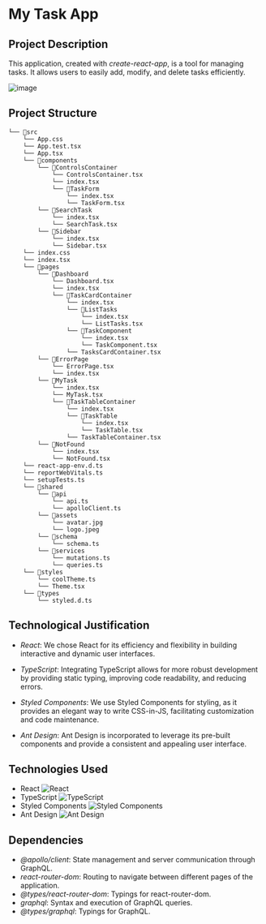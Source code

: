 # My Task App

## Project Description

This application, created with *create-react-app*, is a tool for managing tasks. It allows users to easily add, modify, and delete tasks efficiently.

![image](https://github.com/Angie-07/task-management-challenge/assets/138353429/c439d9b0-f9d2-43b9-9b3e-8a99dbc06064)


## Project Structure

```
└── 📁src
    └── App.css
    └── App.test.tsx
    └── App.tsx
    └── 📁components
        └── 📁ControlsContainer
            └── ControlsContainer.tsx
            └── index.tsx
            └── 📁TaskForm
                └── index.tsx
                └── TaskForm.tsx
        └── 📁SearchTask
            └── index.tsx
            └── SearchTask.tsx
        └── 📁Sidebar
            └── index.tsx
            └── Sidebar.tsx
    └── index.css
    └── index.tsx
    └── 📁pages
        └── 📁Dashboard
            └── Dashboard.tsx
            └── index.tsx
            └── 📁TaskCardContainer
                └── index.tsx
                └── 📁ListTasks
                    └── index.tsx
                    └── ListTasks.tsx
                └── 📁TaskComponent
                    └── index.tsx
                    └── TaskComponent.tsx
                └── TasksCardContainer.tsx
        └── 📁ErrorPage
            └── ErrorPage.tsx
            └── index.tsx
        └── 📁MyTask
            └── index.tsx
            └── MyTask.tsx
            └── 📁TaskTableContainer
                └── index.tsx
                └── 📁TaskTable
                    └── index.tsx
                    └── TaskTable.tsx
                └── TaskTableContainer.tsx
        └── 📁NotFound
            └── index.tsx
            └── NotFound.tsx
    └── react-app-env.d.ts
    └── reportWebVitals.ts
    └── setupTests.ts
    └── 📁shared
        └── 📁api
            └── api.ts
            └── apolloClient.ts
        └── 📁assets
            └── avatar.jpg
            └── logo.jpeg
        └── 📁schema
            └── schema.ts
        └── 📁services
            └── mutations.ts
            └── queries.ts
    └── 📁styles
        └── coolTheme.ts
        └── Theme.tsx
    └── 📁types
        └── styled.d.ts
```

## Technological Justification

- *React*: We chose React for its efficiency and flexibility in building interactive and dynamic user interfaces.
    
- *TypeScript*: Integrating TypeScript allows for more robust development by providing static typing, improving code readability, and reducing errors.
    
- *Styled Components*: We use Styled Components for styling, as it provides an elegant way to write CSS-in-JS, facilitating customization and code maintenance.
    
- *Ant Design*: Ant Design is incorporated to leverage its pre-built components and provide a consistent and appealing user interface.
    

## Technologies Used

- React ![React](https://img.shields.io/badge/-React-61DAFB?logo=react&logoColor=white)
- TypeScript ![TypeScript](https://img.shields.io/badge/-TypeScript-3178C6?logo=typescript&logoColor=white)
- Styled Components ![Styled Components](https://img.shields.io/badge/-Styled_Components-DB7093?logo=styled-components&logoColor=white)
- Ant Design ![Ant Design](https://img.shields.io/badge/-Ant_Design-0170FE?logo=ant-design&logoColor=white)

## Dependencies

- *@apollo/client*: State management and server communication through GraphQL.
- *react-router-dom*: Routing to navigate between different pages of the application.
- *@types/react-router-dom*: Typings for react-router-dom.
- *graphql*: Syntax and execution of GraphQL queries.
- *@types/graphql*: Typings for GraphQL.

